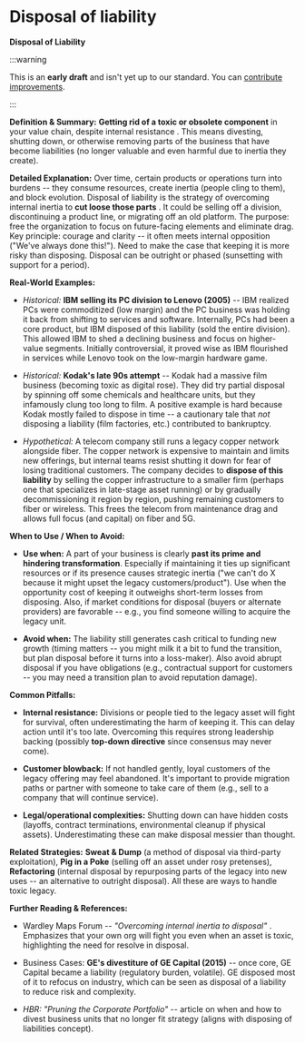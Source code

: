 # Disposal of liability

**Disposal of Liability**

:::warning

This is an **early draft** and isn't yet up to our standard.
You can [contribute improvements](https://github.com/dave1010/wardley-leadership-strategies).

:::


**Definition & Summary:** **Getting rid of a toxic or obsolete component** in your value chain, despite internal resistance . This means divesting, shutting down, or otherwise removing parts of the business that have become liabilities (no longer valuable and even harmful due to inertia they create).

**Detailed Explanation:** Over time, certain products or operations turn into burdens -- they consume resources, create inertia (people cling to them), and block evolution. Disposal of liability is the strategy of overcoming internal inertia to **cut loose those parts** . It could be selling off a division, discontinuing a product line, or migrating off an old platform. The purpose: free the organization to focus on future-facing elements and eliminate drag. Key principle: courage and clarity -- it often meets internal opposition ("We've always done this!"). Need to make the case that keeping it is more risky than disposing. Disposal can be outright or phased (sunsetting with support for a period).

**Real-World Examples:**

-  *Historical:* **IBM selling its PC division to Lenovo (2005)** -- IBM realized PCs were commoditized (low margin) and the PC business was holding it back from shifting to services and software. Internally, PCs had been a core product, but IBM disposed of this liability (sold the entire division). This allowed IBM to shed a declining business and focus on higher-value segments. Initially controversial, it proved wise as IBM flourished in services while Lenovo took on the low-margin hardware game.

-  *Historical:* **Kodak's late 90s attempt** -- Kodak had a massive film business (becoming toxic as digital rose). They did try partial disposal by spinning off some chemicals and healthcare units, but they infamously clung too long to film. A positive example is hard because Kodak mostly failed to dispose in time -- a cautionary tale that *not* disposing a liability (film factories, etc.) contributed to bankruptcy.

-  *Hypothetical:* A telecom company still runs a legacy copper network alongside fiber. The copper network is expensive to maintain and limits new offerings, but internal teams resist shutting it down for fear of losing traditional customers. The company decides to **dispose of this liability** by selling the copper infrastructure to a smaller firm (perhaps one that specializes in late-stage asset running) or by gradually decommissioning it region by region, pushing remaining customers to fiber or wireless. This frees the telecom from maintenance drag and allows full focus (and capital) on fiber and 5G.

**When to Use / When to Avoid:**

-  **Use when:** A part of your business is clearly **past its prime and hindering transformation**. Especially if maintaining it ties up significant resources or if its presence causes strategic inertia ("we can't do X because it might upset the legacy customers/product"). Use when the opportunity cost of keeping it outweighs short-term losses from disposing. Also, if market conditions for disposal (buyers or alternate providers) are favorable -- e.g., you find someone willing to acquire the legacy unit.

-  **Avoid when:** The liability still generates cash critical to funding new growth (timing matters -- you might milk it a bit to fund the transition, but plan disposal before it turns into a loss-maker). Also avoid abrupt disposal if you have obligations (e.g., contractual support for customers -- you may need a transition plan to avoid reputation damage).

**Common Pitfalls:**

-  **Internal resistance:** Divisions or people tied to the legacy asset will fight for survival, often underestimating the harm of keeping it. This can delay action until it's too late. Overcoming this requires strong leadership backing (possibly **top-down directive** since consensus may never come).

-  **Customer blowback:** If not handled gently, loyal customers of the legacy offering may feel abandoned. It's important to provide migration paths or partner with someone to take care of them (e.g., sell to a company that will continue service).

-  **Legal/operational complexities:** Shutting down can have hidden costs (layoffs, contract terminations, environmental cleanup if physical assets). Underestimating these can make disposal messier than thought.

**Related Strategies:** **Sweat & Dump** (a method of disposal via third-party exploitation), **Pig in a Poke** (selling off an asset under rosy pretenses), **Refactoring** (internal disposal by repurposing parts of the legacy into new uses -- an alternative to outright disposal). All these are ways to handle toxic legacy.

**Further Reading & References:**

-  Wardley Maps Forum -- *"Overcoming internal inertia to disposal"* . Emphasizes that your own org will fight you even when an asset is toxic, highlighting the need for resolve in disposal.

-  Business Cases: **GE's divestiture of GE Capital (2015)** -- once core, GE Capital became a liability (regulatory burden, volatile). GE disposed most of it to refocus on industry, which can be seen as disposal of a liability to reduce risk and complexity.

-  *HBR: "Pruning the Corporate Portfolio"* -- article on when and how to divest business units that no longer fit strategy (aligns with disposing of liabilities concept).